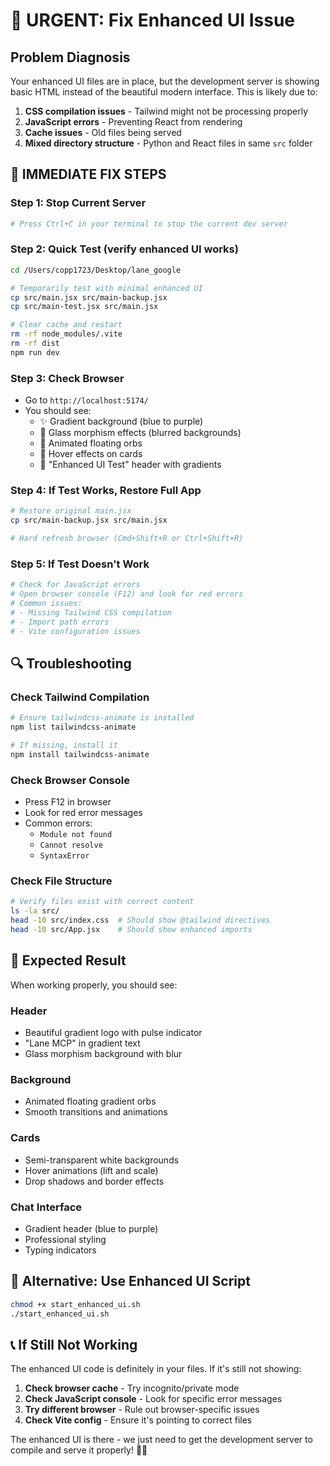 # 🚨 URGENT: Fix Enhanced UI Issue

## Problem Diagnosis
Your enhanced UI files are in place, but the development server is showing basic HTML instead of the beautiful modern interface. This is likely due to:

1. **CSS compilation issues** - Tailwind might not be processing properly
2. **JavaScript errors** - Preventing React from rendering
3. **Cache issues** - Old files being served
4. **Mixed directory structure** - Python and React files in same `src` folder

## 🔧 IMMEDIATE FIX STEPS

### Step 1: Stop Current Server
```bash
# Press Ctrl+C in your terminal to stop the current dev server
```

### Step 2: Quick Test (verify enhanced UI works)
```bash
cd /Users/copp1723/Desktop/lane_google

# Temporarily test with minimal enhanced UI
cp src/main.jsx src/main-backup.jsx
cp src/main-test.jsx src/main.jsx

# Clear cache and restart
rm -rf node_modules/.vite
rm -rf dist
npm run dev
```

### Step 3: Check Browser
- Go to `http://localhost:5174/`
- You should see:
  - ✨ Gradient background (blue to purple)
  - 🔮 Glass morphism effects (blurred backgrounds)
  - 🎯 Animated floating orbs
  - 📱 Hover effects on cards
  - 🎨 "Enhanced UI Test" header with gradients

### Step 4: If Test Works, Restore Full App
```bash
# Restore original main.jsx
cp src/main-backup.jsx src/main.jsx

# Hard refresh browser (Cmd+Shift+R or Ctrl+Shift+R)
```

### Step 5: If Test Doesn't Work
```bash
# Check for JavaScript errors
# Open browser console (F12) and look for red errors
# Common issues:
# - Missing Tailwind CSS compilation
# - Import path errors
# - Vite configuration issues
```

## 🔍 Troubleshooting

### Check Tailwind Compilation
```bash
# Ensure tailwindcss-animate is installed
npm list tailwindcss-animate

# If missing, install it
npm install tailwindcss-animate
```

### Check Browser Console
- Press F12 in browser
- Look for red error messages
- Common errors:
  - `Module not found`
  - `Cannot resolve`
  - `SyntaxError`

### Check File Structure
```bash
# Verify files exist with correct content
ls -la src/
head -10 src/index.css  # Should show @tailwind directives
head -10 src/App.jsx    # Should show enhanced imports
```

## 🎯 Expected Result

When working properly, you should see:

### Header
- Beautiful gradient logo with pulse indicator
- "Lane MCP" in gradient text
- Glass morphism background with blur

### Background
- Animated floating gradient orbs
- Smooth transitions and animations

### Cards
- Semi-transparent white backgrounds
- Hover animations (lift and scale)
- Drop shadows and border effects

### Chat Interface
- Gradient header (blue to purple)
- Professional styling
- Typing indicators

## 🚀 Alternative: Use Enhanced UI Script

```bash
chmod +x start_enhanced_ui.sh
./start_enhanced_ui.sh
```

## 📞 If Still Not Working

The enhanced UI code is definitely in your files. If it's still not showing:

1. **Check browser cache** - Try incognito/private mode
2. **Check JavaScript console** - Look for specific error messages
3. **Try different browser** - Rule out browser-specific issues
4. **Check Vite config** - Ensure it's pointing to correct files

The enhanced UI is there - we just need to get the development server to compile and serve it properly! 🎨✨

